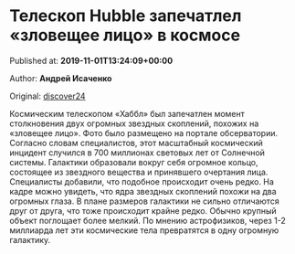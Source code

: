 
# Телескоп Hubble запечатлел «зловещее лицо» в космосе

Published at: **2019-11-01T13:24:09+00:00**

Author: **Андрей Исаченко**

Original: [discover24](https://discover24.ru/2019/11/teleskop-hubble-zapechatlel-zloveschee-litso-v-kosmose/)

Космическим телескопом «Хаббл» был запечатлен момент столкновения двух огромных звездных скоплений, похожих на «зловещее лицо». Фото было размещено на портале обсерватории.
Согласно словам специалистов, этот масштабный космический инцидент случился в 700 миллионах световых лет от Солнечной системы. Галактики образовали вокруг себя огромное кольцо, состоящее из звездного вещества и принявшего очертания лица. Специалисты добавили, что подобное происходит очень редко. На кадре можно увидеть, что ядра звездных скоплений похожи на два огромных глаза.
В плане размеров галактики не сильно отличаются друг от друга, что тоже происходит крайне редко. Обычно крупный объект поглощает более мелкий. По мнению астрофизиков, через 1-2 миллиарда лет эти космические тела превратятся в одну огромную галактику.
